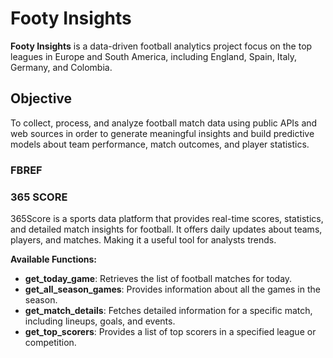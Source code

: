 # Footy Insights

**Footy Insights** is a data-driven football analytics project focus on the top leagues in Europe and South America, including England, Spain, Italy, Germany, and Colombia.

## Objective

To collect, process, and analyze football match data using public APIs and web sources in order to generate meaningful insights and build predictive models about team performance, match outcomes, and player statistics.

### FBREF

### 365 SCORE

365Score is a sports data platform that provides real-time scores, statistics, and detailed match insights for football. It offers daily updates about teams, players, and matches. Making it a useful tool for analysts trends.

**Available Functions:**

- **get_today_game**: Retrieves the list of football matches for today.
- **get_all_season_games**: Provides information about all the games in the season.
- **get_match_details**: Fetches detailed information for a specific match, including lineups, goals, and events.
- **get_top_scorers**: Provides a list of top scorers in a specified league or competition.
